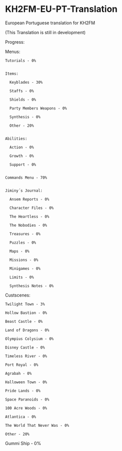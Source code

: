 # KH2FM-EU-PT-Translation
European Portuguese translation for KH2FM

(This Translation is still in development)

Progress:

  Menus:
  
    Tutorials - 0%
    
    
    Items:  
    
      Keyblades - 30%
      
      Staffs - 0%
      
      Shields - 0%
      
      Party Members Weapons - 0% 
      
      Synthesis - 0%
      
      Other - 20%
      
    
    Abilities:
    
      Action - 0%
      
      Growth - 0%
      
      Support - 0%
    
    
    Commands Menu - 70%
     
     
    Jiminy´s Journal:
    
      Ansem Reports - 0%
      
      Character Files - 0%
      
      The Heartless - 0%
      
      The Nobodies - 0%
      
      Treasures - 0%
      
      Puzzles - 0%
      
      Maps - 0%
      
      Missions - 0% 
      
      Minigames - 0%
      
      Limits - 0%
      
      Synthesis Notes - 0% 
    
     
  Custscenes:

    Twilight Town - 3%

    Hollow Bastion - 0% 

    Beast Castle - 0% 

    Land of Dragons - 0% 

    Olympius Colysium - 0% 

    Disney Castle - 0% 

    Timeless River - 0%  

    Port Royal - 0% 

    Agrabah - 0% 

    Halloween Town - 0% 

    Pride Lands - 0% 

    Space Paranoids - 0% 

    100 Acre Woods - 0% 

    Atlantica - 0% 

    The World That Never Was - 0% 
    
    Other - 20%
    
    
  Gummi Ship - 0%  
